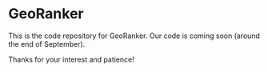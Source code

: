 # GeoRanker

This is the code repository for GeoRanker. Our code is coming soon (around the end of September).

Thanks for your interest and patience!
